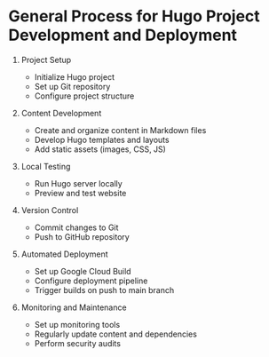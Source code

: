 # General Process for Hugo Project Development and Deployment

1. Project Setup
   - Initialize Hugo project
   - Set up Git repository
   - Configure project structure

2. Content Development
   - Create and organize content in Markdown files
   - Develop Hugo templates and layouts
   - Add static assets (images, CSS, JS)

3. Local Testing
   - Run Hugo server locally
   - Preview and test website

4. Version Control
   - Commit changes to Git
   - Push to GitHub repository

5. Automated Deployment
   - Set up Google Cloud Build
   - Configure deployment pipeline
   - Trigger builds on push to main branch

6. Monitoring and Maintenance
   - Set up monitoring tools
   - Regularly update content and dependencies
   - Perform security audits
